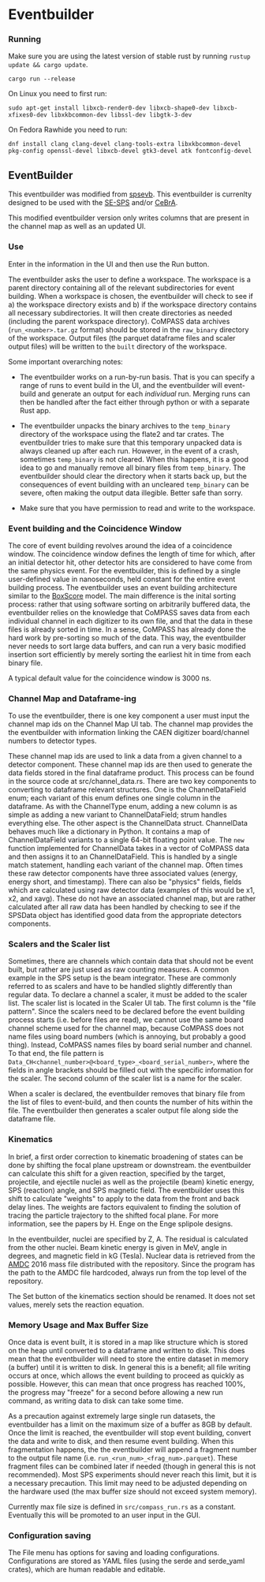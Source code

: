 # Eventbuilder

### Running

Make sure you are using the latest version of stable rust by running `rustup update && cargo update`.

`cargo run --release`

On Linux you need to first run:

`sudo apt-get install libxcb-render0-dev libxcb-shape0-dev libxcb-xfixes0-dev libxkbcommon-dev libssl-dev libgtk-3-dev`

On Fedora Rawhide you need to run:

`dnf install clang clang-devel clang-tools-extra libxkbcommon-devel pkg-config openssl-devel libxcb-devel gtk3-devel atk fontconfig-devel`


## EventBuilder

This eventbuilder was modified from [spsevb](https://github.com/gwm17/spsevb). This eventbuilder is currenlty designed to be used with the [SE-SPS](https://fsunuc.physics.fsu.edu/wiki/index.php/Split-Pole_Spectrograph) and/or [CeBrA](https://www.sciencedirect.com/science/article/abs/pii/S0168900223008185).

This modified eventbuilder version only writes columns that are present in the channel map as well as an updated UI. 

### Use

Enter in the information in the UI and then use the Run button.

The eventbuilder asks the user to define a workspace. The workspace is a parent directory containing all of the relevant subdirectories for event building. When a workspace is chosen, the eventbuilder will check to see if a) the workspace directory exists and b) if the workspace directory contains all necessary subdirectories. It will then create directories as needed (including the parent workspace directory). CoMPASS data archives (`run_<number>.tar.gz` format) should be stored in the `raw_binary` directory of the workspace. Output files (the parquet dataframe files and scaler output files) will be written to the `built` directory of the workspace.

Some important overarching notes:

- The eventbuilder works on a run-by-run basis. That is you can specify a range of runs to event build in the UI, and the eventbuilder will event-build and generate an output for each *individual* run. Merging runs can then be handled after the fact either through python or with a separate Rust app.

- The eventbuilder unpacks the binary archives to the `temp_binary` directory of the workspace using the flate2 and tar crates. The eventbuilder tries to make sure that this temporary unpacked data is always cleaned up after each run. However, in the event of a crash, sometimes `temp_binary` is not cleared. When this happens, it is a good idea to go and manually remove all binary files from `temp_binary`. The eventbuilder should clear the directory when it starts back up, but the consequences of event building with an uncleared `temp_binary` can be severe, often making the output data illegible. Better safe than sorry.

- Make sure that you have permission to read and write to the workspace.

### Event building and the Coincidence Window

The core of event building revolves around the idea of a coincidence window. The coincidence window defines the length of time for which, after an initial detector hit, other detector hits are considered to have come from the same physics event. For the eventbuilder, this is defined by a single user-defined value in nanoseconds, held constant for the entire event building process. The eventbuilder uses an event building architecture similar to the [BoxScore](https://www.sciencedirect.com/science/article/abs/pii/S0168900222001954) model. The main difference is the inital sorting process: rather that using software sorting on arbitrarily buffered data, the eventbuilder relies on the knowledge that CoMPASS saves data from each individual channel in each digitizer to its own file, and that the data in these files is already sorted in time. In a sense, CoMPASS has already done the hard work by pre-sorting so much of the data. This way, the eventbuilder never needs to sort large data buffers, and can run a very basic modified insertion sort efficiently by merely sorting the earliest hit in time from each binary file.

A typical default value for the coincidence window is 3000 ns.

### Channel Map and Dataframe-ing

To use the eventbuilder, there is one key component a user must input the channel map ids on the Channel Map UI tab. The channel map provides the the eventbuilder with information linking the CAEN digitizer board/channel numbers to detector types.

These channel map ids are used to link a data from a given channel to a detector component. These channel map ids are then used to generate the data fields stored in the final dataframe product. This process can be found in the source code at src/channel_data.rs. There are two key components to converting to dataframe relevant structures. One is the ChannelDataField enum; each variant of this enum defines one single column in the dataframe. As with the ChannelType enum, adding a new column is as simple as adding a new variant to ChannelDataField; strum handles everything else. The other aspect is the ChannelData struct. ChannelData behaves much like a dictionary in Python. It contains a map of ChannelDataField variants to a single 64-bit floating point value. The `new` function implemented for ChannelData takes in a vector of CoMPASS data and then assigns it to an ChannelDataField. This is handled by a single match statement, handling each variant of the channel map. Often times these raw detector components have three associated values (energy, energy short, and timestamp). There can also be "physics" fields, fields which are calculated using raw detector data (examples of this would be x1, x2, and xavg). These do not have an associated channel map, but are rather calculated after all raw data has been handled by checking to see if the SPSData object has identified good data from the appropriate detectors components.

### Scalers and the Scaler list

Sometimes, there are channels which contain data that should not be event built, but rather are just used as raw counting measures. A common example in the SPS setup is the beam integrator. These are commonly referred to as scalers and have to be handled slightly differently than regular data. To declare a channel a scaler, it must be added to the scaler list. The scaler list is located in the Scaler UI tab. The first column is the "file pattern". Since the scalers need to be declared before the event building process starts (i.e. before files are read), we cannot use the same board channel scheme used for the channel map, because CoMPASS does not name files using board numbers (which is annoying, but probably a good thing). Instead, CoMPASS names files by board serial number and channel. To that end, the file pattern is `Data_CH<channel_number>@<board_type>_<board_serial_number>`, where the fields in angle brackets should be filled out with the specific information for the scaler. The second column of the scaler list is a name for the scaler.

When a scaler is declared, the eventbuilder removes that binary file from the list of files to event-build, and then counts the number of hits within the file. The eventbuilder then generates a scaler output file along side the dataframe file.

### Kinematics

In brief, a first order correction to kinematic broadening of states can be done by shifting the focal plane upstream or downstream. the eventbuilder can calculate this shift for a given reaction, specified by the target, projectile, and ejectile nuclei as well as the projectile (beam) kinetic energy, SPS (reaction) angle, and SPS magnetic field. The eventbuilder uses this shift to calculate "weights" to apply to the data from the front and back delay lines. The weights are factors equivalent to finding the solution of tracing the particle trajectory to the shifted focal plane. For more information, see the papers by H. Enge on the Enge splipole designs.

In the eventbuilder, nuclei are specified by Z, A. The residual is calculated from the other nuclei. Beam kinetic energy is given in MeV, angle in degrees, and magnetic field in kG (Tesla). Nuclear data is retrieved from the [AMDC](https://www-nds.iaea.org/amdc/) 2016 mass file distributed with the repository. Since the program has the path to the AMDC file hardcoded, always run from the top level of the repository.

The Set button of the kinematics section should be renamed. It does not set values, merely sets the reaction equation.

### Memory Usage and Max Buffer Size

Once data is event built, it is stored in a map like structure which is stored on the heap until converted to a dataframe and written to disk. This does mean that the eventbuilder will need to store the entire dataset in memory (a buffer) until it is written to disk. In general this is a benefit; all file writing occurs at once, which allows the event building to proceed as quickly as possible. However, this can mean that once progress has reached 100%, the progress may "freeze" for a second before allowing a new run command, as writing data to disk can take some time.

As a precaution against extremely large single run datasets, the eventbuilder has a limit on the maximum size of a buffer as 8GB by default. Once the limit is reached, the eventbuilder will stop event building, convert the data and write to disk, and then resume event building. When this fragmentation happens, the the eventbuilder will append a fragment number to the output file name (i.e. `run_<run_num>_<frag_num>.parquet`). These fragment files can be combined later if needed (though in general this is not recommended). Most SPS experiments should never reach this limit, but it is a necessary precaution. This limit may need to be adjusted depending on the hardware used (the max buffer size should not exceed system memory).

Currently max file size is defined in `src/compass_run.rs` as a constant. Eventually this will be promoted to an user input in the GUI.

### Configuration saving

The File menu has options for saving and loading configurations. Configurations are stored as YAML files (using the serde and serde_yaml crates), which are human readable and editable.